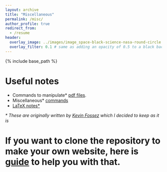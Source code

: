 ```yaml
---
layout: archive
title: "Miscellaneous"
permalink: /misc/
author_profile: true
redirect_from:
  - /resume
header:
  overlay_image: ../images/image_space-black-science-nasa-round-circle.jpg
  overlay_filter: 0.1 # same as adding an opacity of 0.5 to a black background
---
```


{% include base_path %}

# Useful notes

- Commands to manipulate* [pdf files](./commands_pdf/).
- Miscellaneous* [commands](./commands/)
- [LaTeX notes*](./latex/)

_* These are originally written by [Kevin Fossez](https://github.com/kevinfossez/kevinfossez.github.io) which I decided to keep as it is_

# If you want to clone the repository to make your own website, here is [guide](./pages_explanation/) to help you with that.
